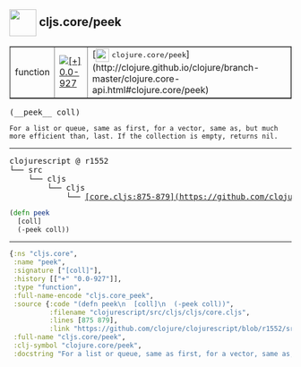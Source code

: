 ## <img width="48px" valign="middle" src="http://i.imgur.com/Hi20huC.png"> cljs.core/peek

 <table border="1">
<tr>
<td>function</td>
<td><a href="https://github.com/cljsinfo/api-refs/tree/0.0-927"><img valign="middle" alt="[+] 0.0-927" src="https://img.shields.io/badge/+-0.0--927-lightgrey.svg"></a> </td>
<td>
[<img height="24px" valign="middle" src="http://i.imgur.com/1GjPKvB.png"> <samp>clojure.core/peek</samp>](http://clojure.github.io/clojure/branch-master/clojure.core-api.html#clojure.core/peek)
</td>
</tr>
</table>

 <samp>
(__peek__ coll)<br>
</samp>

```
For a list or queue, same as first, for a vector, same as, but much
more efficient than, last. If the collection is empty, returns nil.
```

---

 <pre>
clojurescript @ r1552
└── src
    └── cljs
        └── cljs
            └── <ins>[core.cljs:875-879](https://github.com/clojure/clojurescript/blob/r1552/src/cljs/cljs/core.cljs#L875-L879)</ins>
</pre>

```clj
(defn peek
  [coll]
  (-peek coll))
```


---

```clj
{:ns "cljs.core",
 :name "peek",
 :signature ["[coll]"],
 :history [["+" "0.0-927"]],
 :type "function",
 :full-name-encode "cljs.core_peek",
 :source {:code "(defn peek\n  [coll]\n  (-peek coll))",
          :filename "clojurescript/src/cljs/cljs/core.cljs",
          :lines [875 879],
          :link "https://github.com/clojure/clojurescript/blob/r1552/src/cljs/cljs/core.cljs#L875-L879"},
 :full-name "cljs.core/peek",
 :clj-symbol "clojure.core/peek",
 :docstring "For a list or queue, same as first, for a vector, same as, but much\nmore efficient than, last. If the collection is empty, returns nil."}

```
